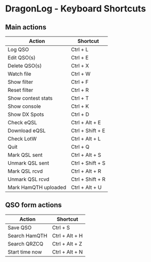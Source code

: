 DragonLog - Keyboard Shortcuts
==============================

Main actions
------------

| Action               | Shortcut         |
|----------------------|------------------|
| Log QSO              | Ctrl + L         |
| Edit QSO(s)          | Ctrl + E         |
| Delete QSO(s)        | Ctrl + X         |
| Watch file           | Ctrl + W         |
| Show filter          | Ctrl + F         |
| Reset filter         | Ctrl + R         |
| Show contest stats   | Ctrl + T         |
| Show console         | Ctrl + K         |
| Show DX Spots        | Ctrl + D         |
| Check eQSL           | Ctrl + Alt + E   |
| Download eQSL        | Ctrl + Shift + E |
| Check LotW           | Ctrl + Alt + L   |
| Quit                 | Ctrl + Q         |
| Mark QSL sent        | Ctrl + Alt + S   |
| Unmark QSL sent      | Ctrl + Shift + S |
| Mark QSL rcvd        | Ctrl + Alt + R   |
| Unmark QSL rcvd      | Ctrl + Shift + R |
| Mark HamQTH uploaded | Ctrl + Alt + U   |


QSO form actions
----------------

| Action         | Shortcut         |
|----------------|------------------|
| Save QSO       | Ctrl + S         |
| Search HamQTH  | Ctrl + Alt + H   |
| Search QRZCQ   | Ctrl + Alt + Z   |
| Start time now | Ctrl + Alt + N   |
